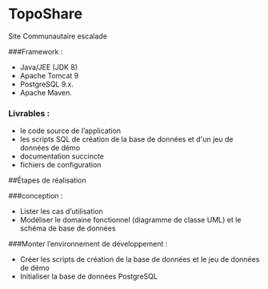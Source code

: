 # TopoShare
Site Communautaire escalade

###Framework :

- Java/JEE (JDK 8)
- Apache Tomcat 9
- PostgreSQL 9.x.
- Apache Maven.

### Livrables :

- le code source de l’application
- les scripts SQL de création de la base de données et d'un jeu de données de démo
- documentation succincte
- fichiers de configuration

##Étapes de réalisation

###conception :

- Lister les cas d’utilisation
- Modéliser le domaine fonctionnel (diagramme de classe UML) et le schéma de base de données

###Monter l’environnement de développement :

 - Créer les scripts de création de la base de données et le jeu de données de démo
 - Initialiser la base de données PostgreSQL

